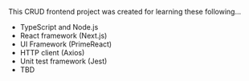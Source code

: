 This CRUD frontend project was created for learning these following...
  - TypeScript and Node.js
  - React framework (Next.js)
  - UI Framework (PrimeReact)
  - HTTP client (Axios)
  - Unit test framework (Jest)
  - TBD

